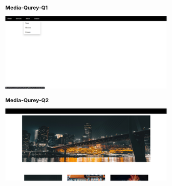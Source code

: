 <h3>Media-Qurey-Q1</h3>

<a href="https://github.com/Ankitmahajna022/CSS-project/tree/main/Happenstance"><img src="Q-1.png"></a>
<h3>Media-Qurey-Q2</h3>

<a href="https://github.com/Ankitmahajna022/CSS-project/tree/main/Happenstance"><img src="Q2.png"></a>
